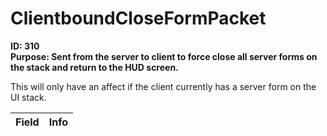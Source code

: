 # ClientboundCloseFormPacket

**ID: 310**  
**Purpose: Sent from the server to client to force close all server forms on the stack and return to the HUD screen.**  

This will only have an affect if the client currently has a server form on the UI stack.

<table><thead><tr><th>Field</th><th>Info</th></tr></thead><tbody>
</tbody></table>